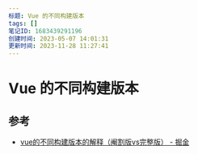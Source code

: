 ```yaml
---
标题: Vue 的不同构建版本
tags: []
笔记ID: 1683439291196
创建时间: 2023-05-07 14:01:31
更新时间: 2023-11-28 11:27:41
---
```


# Vue 的不同构建版本

## 参考

- [vue的不同构建版本的解释（阉割版vs完整版） - 掘金](https://juejin.cn/post/7043991342166310942)

